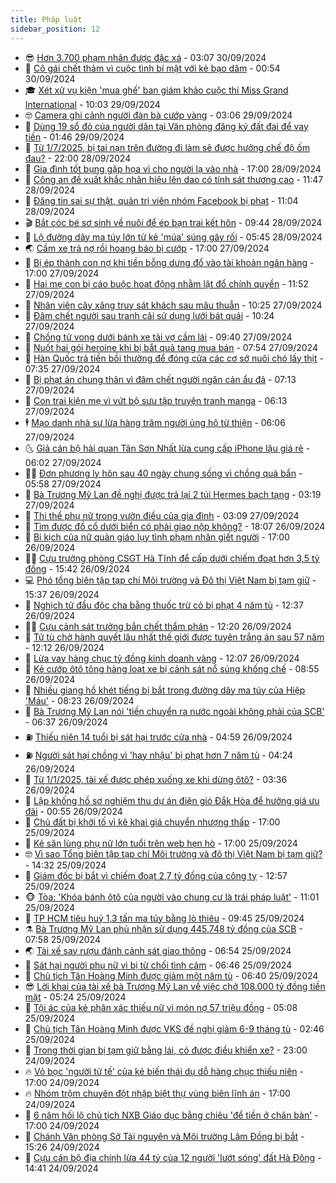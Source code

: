 ```yaml
---
title: Pháp luật
sidebar_position: 12
---
```


<!-- vnexpress-phap-luat:START -->
- 😎 [Hơn 3.700 phạm nhân được đặc xá](https://vnexpress.net/hon-3-700-pham-nhan-duoc-dac-xa-4798406.html) - 03:07 30/09/2024
- 🥰 [Cô gái chết thảm vì cuộc tình bí mật với kẻ bạo dâm](https://vnexpress.net/co-gai-chet-tham-vi-cuoc-tinh-bi-mat-voi-ke-bao-dam-4798317.html) - 00:54 30/09/2024
- 🎓 [Xét xử vụ kiện &#39;mua ghế&#39; ban giám khảo cuộc thi Miss Grand International](https://vnexpress.net/xet-xu-vu-kien-mua-ghe-ban-giam-khao-cuoc-thi-miss-grand-international-4798262.html) - 10:03 29/09/2024
- 🤓 [Camera ghi cảnh người đàn bà cướp vàng](https://vnexpress.net/camera-ghi-canh-nguoi-dan-ba-cuop-vang-4798184.html) - 03:06 29/09/2024
- 🎊 [Dùng 19 sổ đỏ của người dân tại Văn phòng đăng ký đất đai để vay tiền](https://vnexpress.net/dung-19-so-do-cua-nguoi-dan-tai-van-phong-dang-ky-dat-dai-de-vay-tien-4797894.html) - 01:46 29/09/2024
- 🙉 [Từ 1/7/2025, bị tai nạn trên đường đi làm sẽ được hưởng chế độ ốm đau?](https://vnexpress.net/tu-1-7-2025-bi-tai-nan-tren-duong-di-lam-se-duoc-huong-che-do-om-dau-4796615.html) - 22:00 28/09/2024
- 🤡 [Gia đình tốt bụng gặp họa vì cho người lạ vào nhà](https://vnexpress.net/gia-dinh-gap-hoa-vi-cho-nguoi-la-vao-nha-4797836.html) - 17:00 28/09/2024
- 🗽 [Công an đề xuất khắc nhãn hiệu lên dao có tính sát thương cao](https://vnexpress.net/cong-an-de-xuat-khac-nhan-hieu-len-dao-co-tinh-sat-thuong-cao-4798058.html) - 11:47 28/09/2024
- 🌋 [Đăng tin sai sự thật, quản trị viên nhóm Facebook bị phạt](https://vnexpress.net/dang-tin-sai-su-that-quan-tri-vien-nhom-facebook-bi-phat-4798099.html) - 11:04 28/09/2024
- 🎬 [Bắt cóc bé sơ sinh về nuôi để ép bạn trai kết hôn](https://vnexpress.net/bat-coc-be-so-sinh-ve-nuoi-de-ep-ban-trai-ket-hon-4798060.html) - 09:44 28/09/2024
- 💯 [Lộ đường dây ma túy lớn từ kẻ &#39;múa&#39; súng gây rối](https://vnexpress.net/lo-duong-day-ma-tuy-lon-tu-ke-mua-sung-gay-roi-4798024.html) - 05:45 28/09/2024
- 🌏 [Cầm xe trả nợ rồi hoang báo bị cướp](https://vnexpress.net/cam-xe-tra-no-roi-hoang-bao-bi-cuop-4797875.html) - 17:00 27/09/2024
- 🌊 [Bị ép thành con nợ khi tiền bỗng dưng đổ vào tài khoản ngân hàng](https://vnexpress.net/bi-ep-thanh-con-no-khi-tien-bong-dung-do-vao-tai-khoan-4797666.html) - 17:00 27/09/2024
- 💂 [Hai mẹ con bị cáo buộc hoạt động nhằm lật đổ chính quyền](https://vnexpress.net/hai-me-con-bi-cao-buoc-hoat-dong-nham-lat-do-chinh-quyen-4797849.html) - 11:52 27/09/2024
- 🎡 [Nhân viên cây xăng truy sát khách sau mâu thuẫn](https://vnexpress.net/nhan-vien-cay-xang-truy-sat-khach-sau-mau-thuan-4797819.html) - 10:25 27/09/2024
- 🫶 [Đâm chết người sau tranh cãi sử dụng lưới bát quái](https://vnexpress.net/dam-chet-nguoi-sau-tranh-cai-su-dung-luoi-bat-quai-4797835.html) - 10:24 27/09/2024
- 🐲 [Chồng tử vong dưới bánh xe tải vợ cầm lái](https://vnexpress.net/chong-tu-vong-duoi-banh-xe-tai-vo-cam-lai-4797821.html) - 09:40 27/09/2024
- 🚀 [Nuốt hai gói heroine khi bị bắt quả tang mua bán](https://vnexpress.net/nuot-hai-goi-heroine-khi-bi-bat-qua-tang-mua-ban-4797709.html) - 07:54 27/09/2024
- 🎊 [Hàn Quốc trả tiền bồi thường để đóng cửa các cơ sở nuôi chó lấy thịt](https://vnexpress.net/luat-cam-an-thit-cho-o-han-quoc-4797421.html) - 07:35 27/09/2024
- 🤗 [Bị phạt án chung thân vì đâm chết người ngăn cản ẩu đả](https://vnexpress.net/bi-phat-an-chung-than-vi-dam-chet-nguoi-ngan-can-au-da-4797705.html) - 07:13 27/09/2024
- 🗽 [Con trai kiện mẹ vì vứt bộ sưu tập truyện tranh manga](https://vnexpress.net/con-trai-kien-me-vi-vut-bo-suu-tap-truyen-tranh-manga-4797697.html) - 06:13 27/09/2024
- 🕴 [Mạo danh nhà sư lừa hàng trăm người ủng hộ từ thiện](https://vnexpress.net/mao-danh-nha-su-lua-hang-tram-nguoi-ung-ho-tu-thien-4797700.html) - 06:06 27/09/2024
- 🌜 [Giả cán bộ hải quan Tân Sơn Nhất lừa cung cấp iPhone lậu giá rẻ](https://vnexpress.net/gia-hai-quan-tan-son-nhat-de-hua-hen-tuon-iphone-lau-gia-re-4797698.html) - 06:02 27/09/2024
- 🧑‍🏫 [Đơn phương ly hôn sau 40 ngày chung sống vì chồng quá bẩn](https://vnexpress.net/don-phuong-ly-hon-sau-40-ngay-chung-song-vi-chong-qua-ban-4797699.html) - 05:58 27/09/2024
- 🦩 [Bà Trương Mỹ Lan đề nghị được trả lại 2 túi Hermes bạch tạng](https://vnexpress.net/ba-truong-my-lan-de-nghi-duoc-tra-lai-2-tui-hermes-bach-tang-4797600.html) - 03:19 27/09/2024
- 💼 [Thi thể phụ nữ trong vườn điều của gia đình](https://vnexpress.net/thi-the-phu-nu-trong-vuon-dieu-cua-gia-dinh-4797583.html) - 03:09 27/09/2024
- 💫 [Tìm được đồ cổ dưới biển có phải giao nộp không?](https://vnexpress.net/tim-duoc-do-co-duoi-bien-co-phai-giao-nop-khong-4797380.html) - 18:07 26/09/2024
- 🦅 [Bi kịch của nữ quản giáo lụy tình phạm nhân giết người](https://vnexpress.net/bi-kich-cua-nu-quan-giao-luy-tinh-ke-sat-nhan-4797453.html) - 17:00 26/09/2024
- 🧑‍💻 [Cựu trưởng phòng CSGT Hà Tĩnh để cấp dưới chiếm đoạt hơn 3,5 tỷ đồng](https://vnexpress.net/cuu-truong-phong-csgt-ha-tinh-de-cap-duoi-chiem-doat-hon-3-5-ty-dong-4797485.html) - 15:42 26/09/2024
- 💻 [Phó tổng biên tập tạp chí Môi trường và Đô thị Việt Nam bị tạm giữ](https://vnexpress.net/pho-tong-bien-tap-tap-chi-moi-truong-va-do-thi-viet-nam-bi-tam-giu-4797501.html) - 15:37 26/09/2024
- 🤠 [Nghịch tử đầu độc cha bằng thuốc trừ cỏ bị phạt 4 năm tù](https://vnexpress.net/nghich-tu-dau-doc-cha-bang-thuoc-tru-co-bi-phat-4-nam-tu-4797471.html) - 12:37 26/09/2024
- 🧑‍🏫 [Cựu cảnh sát trưởng bắn chết thẩm phán](https://vnexpress.net/cuu-canh-sat-truong-ban-chet-tham-phan-4797427.html) - 12:20 26/09/2024
- 🌈 [Tử tù chờ hành quyết lâu nhất thế giới được tuyên trắng án sau 57 năm](https://vnexpress.net/tu-tu-cho-hanh-quyet-lau-nhat-the-gioi-duoc-tuyen-trang-an-sau-57-nam-4797450.html) - 12:12 26/09/2024
- 🌮 [Lừa vay hàng chục tỷ đồng kinh doanh vàng](https://vnexpress.net/lua-vay-hang-chuc-ty-dong-kinh-doanh-vang-4797465.html) - 12:07 26/09/2024
- 🐲 [Kẻ cướp ôtô tông hàng loạt xe bị cảnh sát nổ súng khống chế](https://vnexpress.net/ke-cuop-oto-tong-hang-loat-xe-bi-canh-sat-no-sung-khong-che-4797392.html) - 08:55 26/09/2024
- 🧰 [Nhiều giang hồ khét tiếng bị bắt trong đường dây ma túy của Hiệp &#39;Máu&#39;](https://vnexpress.net/nhieu-giang-ho-khet-tieng-bi-bat-trong-duong-day-ma-tuy-cua-hiep-mau-4797341.html) - 08:23 26/09/2024
- 💄 [Bà Trương Mỹ Lan nói &#39;tiền chuyển ra nước ngoài không phải của SCB&#39;](https://vnexpress.net/ba-truong-my-lan-noi-tien-chuyen-ra-nuoc-ngoai-khong-phai-cua-scb-4797295.html) - 06:37 26/09/2024
- ⛽️ [Thiếu niên 14 tuổi bị sát hại trước cửa nhà](https://vnexpress.net/thieu-nien-14-tuoi-bi-sat-hai-truoc-cua-nha-4797258.html) - 04:59 26/09/2024
- ⛽️ [Người sát hại chồng vì &#39;hay nhậu&#39; bị phạt hơn 7 năm tù](https://vnexpress.net/nguoi-sat-hai-chong-vi-hay-nhau-bi-phat-hon-7-nam-tu-4797246.html) - 04:24 26/09/2024
- 💂 [Từ 1/1/2025, tài xế được phép xuống xe khi dừng ôtô?](https://vnexpress.net/co-phai-tu-1-1-2025-khi-dung-xe-oto-thi-tai-xe-duoc-phep-xuong-xe-4797119.html) - 03:36 26/09/2024
- 🤔 [Lập khống hồ sơ nghiệm thu dự án điện gió Đắk Hòa để hưởng giá ưu đãi](https://vnexpress.net/lap-khong-ho-so-du-an-dien-gio-dak-hoa-de-huong-gia-uu-dai-4797110.html) - 00:55 26/09/2024
- 🧐 [Chủ đất bị khởi tố vì kê khai giá chuyển nhượng thấp](https://vnexpress.net/nguoi-phu-nu-bi-khoi-to-vi-ke-khai-gia-chuyen-nhuong-dat-thap-4797064.html) - 17:00 25/09/2024
- 🎃 [Kẻ săn lùng phụ nữ lớn tuổi trên web hẹn hò](https://vnexpress.net/ke-san-lung-phu-nu-lon-tuoi-tren-web-hen-ho-4797021.html) - 17:00 25/09/2024
- 🤓 [Vì sao Tổng biên tập tạp chí Môi trường và đô thị Việt Nam bị tạm giữ?](https://vnexpress.net/vi-sao-tong-bien-tap-tap-chi-moi-truong-va-do-thi-viet-nam-bi-tam-giu-4797034.html) - 14:32 25/09/2024
- 💃 [Giám đốc bị bắt vì chiếm đoạt 2,7 tỷ đồng của công ty](https://vnexpress.net/giam-doc-bi-bat-vi-chiem-doat-2-7-ty-dong-cua-cong-ty-4797045.html) - 12:57 25/09/2024
- 🐵 [Tòa: &#39;Khóa bánh ôtô của người vào chung cư là trái pháp luật&#39;](https://vnexpress.net/toa-khoa-banh-oto-cua-nguoi-vao-chung-cu-la-trai-phap-luat-4796981.html) - 11:01 25/09/2024
- 🤖 [TP HCM tiêu huỷ 1,3 tấn ma túy bằng lò thiêu](https://vnexpress.net/tp-hcm-tieu-huy-1-3-tan-ma-tuy-bang-lo-thieu-4796986.html) - 09:45 25/09/2024
- ⚗️ [Bà Trương Mỹ Lan phủ nhận sử dụng 445.748 tỷ đồng của SCB](https://vnexpress.net/ba-truong-my-lan-phu-nhan-su-dung-445-748-ty-dong-cua-scb-4796916.html) - 07:58 25/09/2024
- 🌏 [Tài xế say rượu đánh cảnh sát giao thông](https://vnexpress.net/tai-xe-say-ruou-danh-canh-sat-giao-thong-4796896.html) - 06:54 25/09/2024
- 🦆 [Sát hại người phụ nữ vì bị từ chối tình cảm](https://vnexpress.net/sat-hai-nguoi-phu-nu-vi-bi-tu-choi-tinh-cam-4796835.html) - 06:46 25/09/2024
- 🐎 [Chủ tịch Tân Hoàng Minh được giảm một năm tù](https://vnexpress.net/chu-tich-tan-hoang-minh-duoc-giam-them-mot-nam-tu-4796881.html) - 06:40 25/09/2024
- 😎 [Lời khai của tài xế bà Trương Mỹ Lan về việc chở 108.000 tỷ đồng tiền mặt](https://vnexpress.net/loi-khai-cua-tai-xe-ba-truong-my-lan-ve-viec-cho-108-000-ty-dong-tien-mat-4796871.html) - 05:24 25/09/2024
- 💪 [Tội ác của kẻ phân xác thiếu nữ vì món nợ 57 triệu đồng](https://vnexpress.net/toi-ac-cua-ke-phan-xac-thieu-nu-vi-mon-no-57-trieu-dong-4796770.html) - 05:08 25/09/2024
- 🤡 [Chủ tịch Tân Hoàng Minh được VKS đề nghị giảm 6-9 tháng tù](https://vnexpress.net/chu-tich-tan-hoang-minh-duoc-vks-de-nghi-giam-6-9-thang-tu-4796658.html) - 02:46 25/09/2024
- 🌁 [Trong thời gian bị tạm giữ bằng lái, có được điều khiển xe?](https://vnexpress.net/trong-thoi-gian-bi-tam-giu-bang-lai-co-duoc-dieu-khien-xe-4796126.html) - 23:00 24/09/2024
- 🔥 [Vỏ bọc &#39;người tử tế&#39; của kẻ biến thái dụ dỗ hàng chục thiếu niên](https://vnexpress.net/vo-boc-nguoi-tu-te-cua-ke-bien-thai-du-do-hang-chuc-thieu-nien-4796611.html) - 17:00 24/09/2024
- 🔥 [Nhóm trộm chuyên đột nhập biệt thự vùng biên lĩnh án](https://vnexpress.net/nhom-trom-chuyen-dot-nhap-biet-thu-vung-bien-linh-an-4796567.html) - 17:00 24/09/2024
- 👺 [6 năm hối lộ chủ tịch NXB Giáo dục bằng chiêu &#39;để tiền ở chân bàn&#39;](https://vnexpress.net/6-nam-hoi-lo-chu-tich-nxb-giao-duc-bang-chieu-de-tien-o-chan-ban-4796406.html) - 17:00 24/09/2024
- 🎊 [Chánh Văn phòng Sở Tài nguyên và Môi trường Lâm Đồng bị bắt](https://vnexpress.net/chanh-van-phong-so-tai-nguyen-moi-truong-lam-dong-bi-bat-4796655.html) - 15:26 24/09/2024
- 🎊 [Cựu cán bộ địa chính lừa 44 tỷ của 12 người &#39;lướt sóng&#39; đất Hà Đông](https://vnexpress.net/cuu-can-bo-dia-chinh-lua-44-ty-cua-12-nguoi-luot-song-dat-ha-dong-4796641.html) - 14:41 24/09/2024<!-- vnexpress-phap-luat:END -->
